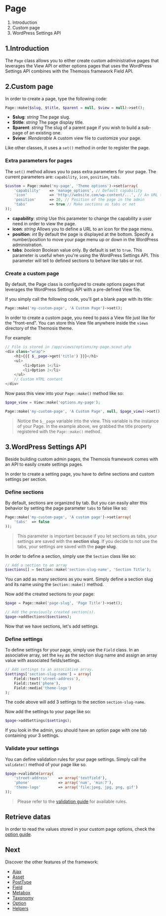 Page
====

1. Introduction
2. Custom page
3. WordPress Settings API

1.Introduction
--------------

The `Page` class allows you to either create custom administrative pages that leverages the View API or either options pages that uses the WordPress Settings API combines with the Themosis framework Field API.

2.Custom page
-------------

In order to create a page, type the following code:

```php
Page::make($slug, $title, $parent = null, $view = null)->set();
```

* **$slug**: _string_ The page slug.
* **$title**: _string_ The page display title.
* **$parent**: _string_ The slug of a parent page if you wish to build a sub-page of an existing one.
* **$view**: _IRenderable_ A custom view file to customize your page.

Like other classes, it uses a `set()` method in order to register the page.

### Extra parameters for pages

The `set()` method allows you to pass extra parameters for your page. The current parameters are: `capability`, `icon`, `position`, `tabs`. 

```php
$custom = Page::make('my-page', 'Theme options')->set(array(
	'capability'	=> 'manage_options', // Default capability
	'icon'			=> 'http://website.com/wp-content/...', // An URL to an image asset
	'position'		=> 20, // Position of the page in the admin
	'tabs'			=> true // Make sections as tabs or not
));
```
- **capability**: _string_ Use this parameter to change the capability a user need in order to view the page.
- **icon**: _string_ Allows you to define a URL to an icon for the page menu.
- **position**: _int_ By default the page is displayed at the bottom. Specify a number/position to move your page menu up or down in the WordPress administration.
- **tabs**: _boolean_ Boolean value only. By default is set to `true`. This parameter is useful when you're using the WordPress Settings API. This parameter will tell to defined sections to behave like tabs or not.

### Create a custom page

By default, the Page class is configured to create options pages that leverages the WordPress Settings API with a pre-defined View file.

If you simply call the following code, you'll get a blank page with its title:

```php
Page::make('my-custom-page', 'A Custom Page')->set();
```

In order to create a custom page, you need to pass a View file just like for the "front-end". You can store this View file anywhere inside the `views` directory of the Themosis theme.

For example:

```php
// File is stored in /app/views/options/my-page.scout.php
<div class="wrap">
	<h1>{{{ $__page->get('title') }}}</h1>
	<ul>
		<li>Option 1</li>
		<li>Option 2</li>
	</ul>
	// Custom HTML content
</div>
```

Now pass this view into your `Page::make()` method like so:

```php
$page_view = View::make('options.my-page');

Page::make('my-custom-page', 'A Custom Page', null, $page_view)->set();
```
> Notice the `$__page` variable into the view. This variable is the instance of your Page. In the example above, we grabbed the title property registered with the `Page::make()` method.

3.WordPress Settings API
------------------------

Beside building custom admin pages, the Themosis framework comes with an API to easily create settings pages.

In order to create a setting page, you have to define sections and custom settings per section.

### Define sections

By default, sections are organized by tab. But you can easily alter this behavior by setting the page parameter `tabs` to false like so:

```php
Page::make('my-custom-page', 'A custom page')->set(array(
	'tabs'	=> false
));
```
> This parameter is important because if you let sections as tabs, your settings are saved with the **section slug**. If you decide to not use the tabs, your settings are saved with the **page slug**.

In order to define a section, simply use the `Section` class like so:

```php
// Add a section to an array
$sections[] = Section::make('section-slug-name', 'Section Title');
```

You can add as many sections as you want. Simply define a section slug and its name using the `Section::make()` method.

Now add the created sections to your page:

```php
$page = Page::make('page-slug', 'Page Title')->set();

// Add the previously created section(s).
$page->addSections($sections);
```
Now that we have sections, let's add settings.

### Define settings

To define settings for your page, simply use the `Field` class. In an associative array, set the `key` as the section slug name and assign an array value with associated fields/settings.

```php
// Add settings to an associative array.
$settings['section-slug-name'] = array(
	Field::text('street-address'),
	Field::text('phone'),
	Field::media('theme-logo')
);
```
The code above will add 3 settings to the section `section-slug-name`.

Now add the settings to your page like so:

```php
$page->addSettings($settings);
```

If you look in the admin, you should have an option page with one tab containing your 3 settings.

### Validate your settings

You can define validation rules for your page settings. Simply call the `validate()` method of your page like so.

```php
$page->validate(array(
	'street-address'	=> array('textfield'),
	'phone'				=> array('num', 'min:7'),
	'theme-logo'		=> array('file:jpeg, jpg, png, gif')
));
```

> Please refer to the [validation guide](http://framework.themosis.com/docs/validation/) for available rules.

## Retrieve datas

In order to read the values stored in your custom page options, check the [option guide](http://framework.themosis.com/docs/option/).


Next
----
Discover the other features of the framework:

* [Ajax](http://framework.themosis.com/docs/ajax/)
* [Asset](http://framework.themosis.com/docs/asset/)
* [PostType](http://framework.themosis.com/docs/posttype/)
* [Field](http://framework.themosis.com/docs/field/)
* [Metabox](http://framework.themosis.com/docs/metabox/)
* [Taxonomy](http://framework.themosis.com/docs/taxonomy/)
* [Option](http://framework.themosis.com/docs/option/)
* [Helpers](http://framework.themosis.com/docs/helpers/)